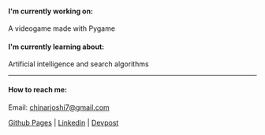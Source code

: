 #### I'm currently working on:
A videogame made with Pygame

#### I'm currently learning about:
Artificial intelligence and search algorithms

<hr>

#### How to reach me:

Email: chinarjoshi7@gmail.com

[Github Pages](https://chinarjoshi.github.io) |
[Linkedin](https://www.linkedin.com/in/chinarjoshi/) |
[Devpost](https://devpost.com/chinarjoshi)
